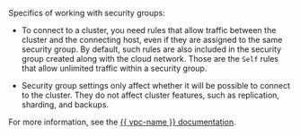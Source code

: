 Specifics of working with security groups:

- To connect to a cluster, you need rules that allow traffic between the cluster and the connecting host, even if they are assigned to the same security group. By default, such rules are also included in the security group created along with the cloud network. Those are the `Self` rules that allow unlimited traffic within a security group.

- Security group settings only affect whether it will be possible to connect to the cluster. They do not affect cluster features, such as replication, sharding, and backups.

For more information, see the [{{ vpc-name }} documentation](../../vpc/concepts/security-groups.md).
